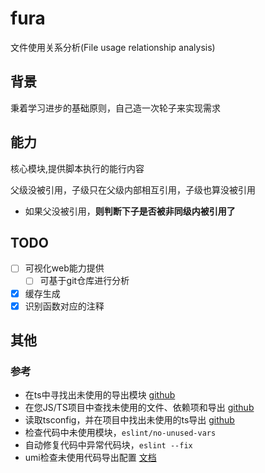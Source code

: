 # fura

文件使用关系分析(File usage relationship analysis)

## 背景

秉着学习进步的基础原则，自己造一次轮子来实现需求

## 能力

核心模块,提供脚本执行的能行内容

父级没被引用，子级只在父级内部相互引用，子级也算没被引用

- 如果父没被引用，**则判断下子是否被非同级内被引用了**

## TODO

- [ ] 可视化web能力提供
  - [ ] 可基于git仓库进行分析
- [x] 缓存生成
- [x] 识别函数对应的注释

## 其他

### 参考

- 在ts中寻找出未使用的导出模块 [github](https://github.com/pzavolinsky/ts-unused-exports)
- 在您JS/TS项目中查找未使用的文件、依赖项和导出 [github](https://github.com/webpro/knip)
- 读取tsconfig，并在项目中找出未使用的ts导出 [github](https://github.com/nadeesha/ts-prune)
- 检查代码中未使用模块，`eslint/no-unused-vars`
- 自动修复代码中异常代码块，`eslint --fix`
- umi检查未使用代码导出配置 [文档](https://umijs.org/docs/api/config#deadcode)